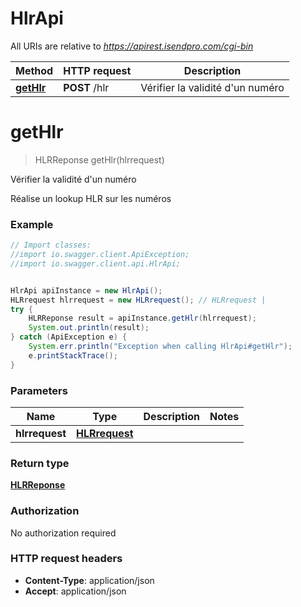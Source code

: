 # HlrApi

All URIs are relative to *https://apirest.isendpro.com/cgi-bin*

Method | HTTP request | Description
------------- | ------------- | -------------
[**getHlr**](HlrApi.md#getHlr) | **POST** /hlr | Vérifier la validité d&#39;un numéro


<a name="getHlr"></a>
# **getHlr**
> HLRReponse getHlr(hlrrequest)

Vérifier la validité d&#39;un numéro

Réalise un lookup HLR sur les numéros  

### Example
```java
// Import classes:
//import io.swagger.client.ApiException;
//import io.swagger.client.api.HlrApi;


HlrApi apiInstance = new HlrApi();
HLRrequest hlrrequest = new HLRrequest(); // HLRrequest | 
try {
    HLRReponse result = apiInstance.getHlr(hlrrequest);
    System.out.println(result);
} catch (ApiException e) {
    System.err.println("Exception when calling HlrApi#getHlr");
    e.printStackTrace();
}
```

### Parameters

Name | Type | Description  | Notes
------------- | ------------- | ------------- | -------------
 **hlrrequest** | [**HLRrequest**](HLRrequest.md)|  |

### Return type

[**HLRReponse**](HLRReponse.md)

### Authorization

No authorization required

### HTTP request headers

 - **Content-Type**: application/json
 - **Accept**: application/json

